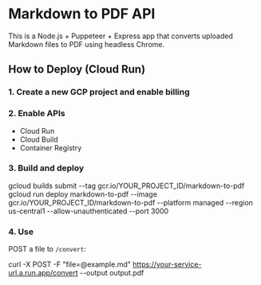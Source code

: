 # Markdown to PDF API

This is a Node.js + Puppeteer + Express app that converts uploaded Markdown files to PDF using headless Chrome.

## How to Deploy (Cloud Run)

### 1. Create a new GCP project and enable billing

### 2. Enable APIs

- Cloud Run
- Cloud Build
- Container Registry

### 3. Build and deploy

gcloud builds submit --tag gcr.io/YOUR_PROJECT_ID/markdown-to-pdf gcloud run deploy markdown-to-pdf
--image gcr.io/YOUR_PROJECT_ID/markdown-to-pdf
--platform managed
--region us-central1
--allow-unauthenticated
--port 3000

### 4. Use

POST a file to `/convert`:

curl -X POST -F "file=@example.md" https://your-service-url.a.run.app/convert --output output.pdf
